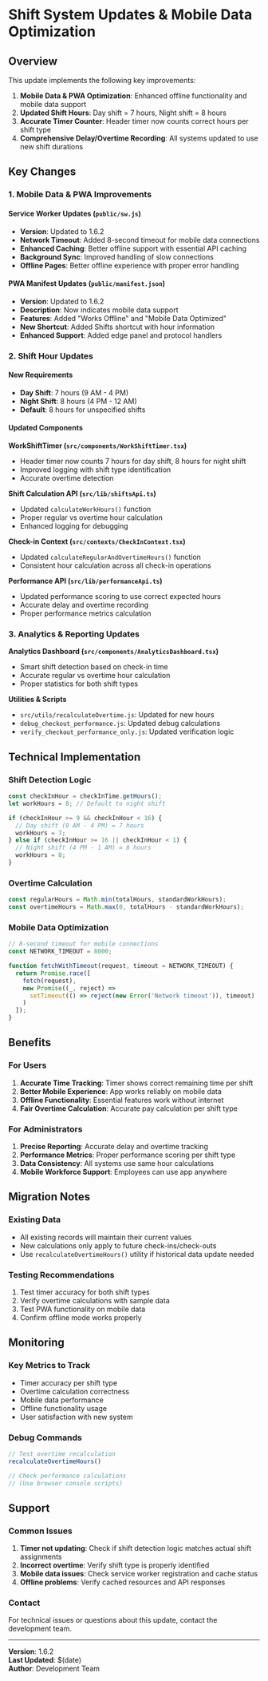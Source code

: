 # Shift System Updates & Mobile Data Optimization

## Overview

This update implements the following key improvements:

1. **Mobile Data & PWA Optimization**: Enhanced offline functionality and mobile data support
2. **Updated Shift Hours**: Day shift = 7 hours, Night shift = 8 hours  
3. **Accurate Timer Counter**: Header timer now counts correct hours per shift type
4. **Comprehensive Delay/Overtime Recording**: All systems updated to use new shift durations

## Key Changes

### 1. Mobile Data & PWA Improvements

#### Service Worker Updates (`public/sw.js`)
- **Version**: Updated to 1.6.2
- **Network Timeout**: Added 8-second timeout for mobile data connections
- **Enhanced Caching**: Better offline support with essential API caching
- **Background Sync**: Improved handling of slow connections
- **Offline Pages**: Better offline experience with proper error handling

#### PWA Manifest Updates (`public/manifest.json`)
- **Version**: Updated to 1.6.2  
- **Description**: Now indicates mobile data support
- **Features**: Added "Works Offline" and "Mobile Data Optimized"
- **New Shortcut**: Added Shifts shortcut with hour information
- **Enhanced Support**: Added edge panel and protocol handlers

### 2. Shift Hour Updates

#### New Requirements
- **Day Shift**: 7 hours (9 AM - 4 PM)
- **Night Shift**: 8 hours (4 PM - 12 AM)
- **Default**: 8 hours for unspecified shifts

#### Updated Components

**WorkShiftTimer (`src/components/WorkShiftTimer.tsx`)**
- Header timer now counts 7 hours for day shift, 8 hours for night shift
- Improved logging with shift type identification
- Accurate overtime detection

**Shift Calculation API (`src/lib/shiftsApi.ts`)**
- Updated `calculateWorkHours()` function
- Proper regular vs overtime hour calculation
- Enhanced logging for debugging

**Check-in Context (`src/contexts/CheckInContext.tsx`)**
- Updated `calculateRegularAndOvertimeHours()` function
- Consistent hour calculation across all check-in operations

**Performance API (`src/lib/performanceApi.ts`)**
- Updated performance scoring to use correct expected hours
- Accurate delay and overtime recording
- Proper performance metrics calculation

### 3. Analytics & Reporting Updates

**Analytics Dashboard (`src/components/AnalyticsDashboard.tsx`)**
- Smart shift detection based on check-in time
- Accurate regular vs overtime hour calculation
- Proper statistics for both shift types

**Utilities & Scripts**
- `src/utils/recalculateOvertime.js`: Updated for new hours
- `debug_checkout_performance.js`: Updated debug calculations
- `verify_checkout_performance_only.js`: Updated verification logic

## Technical Implementation

### Shift Detection Logic
```javascript
const checkInHour = checkInTime.getHours();
let workHours = 8; // Default to night shift

if (checkInHour >= 9 && checkInHour < 16) {
  // Day shift (9 AM - 4 PM) = 7 hours
  workHours = 7;
} else if (checkInHour >= 16 || checkInHour < 1) {
  // Night shift (4 PM - 1 AM) = 8 hours  
  workHours = 8;
}
```

### Overtime Calculation
```javascript
const regularHours = Math.min(totalHours, standardWorkHours);
const overtimeHours = Math.max(0, totalHours - standardWorkHours);
```

### Mobile Data Optimization
```javascript
// 8-second timeout for mobile connections
const NETWORK_TIMEOUT = 8000;

function fetchWithTimeout(request, timeout = NETWORK_TIMEOUT) {
  return Promise.race([
    fetch(request),
    new Promise((_, reject) =>
      setTimeout(() => reject(new Error('Network timeout')), timeout)
    )
  ]);
}
```

## Benefits

### For Users
1. **Accurate Time Tracking**: Timer shows correct remaining time per shift
2. **Better Mobile Experience**: App works reliably on mobile data
3. **Offline Functionality**: Essential features work without internet
4. **Fair Overtime Calculation**: Accurate pay calculation per shift type

### For Administrators  
1. **Precise Reporting**: Accurate delay and overtime tracking
2. **Performance Metrics**: Proper performance scoring per shift type
3. **Data Consistency**: All systems use same hour calculations
4. **Mobile Workforce Support**: Employees can use app anywhere

## Migration Notes

### Existing Data
- All existing records will maintain their current values
- New calculations only apply to future check-ins/check-outs
- Use `recalculateOvertimeHours()` utility if historical data update needed

### Testing Recommendations
1. Test timer accuracy for both shift types
2. Verify overtime calculations with sample data  
3. Test PWA functionality on mobile data
4. Confirm offline mode works properly

## Monitoring

### Key Metrics to Track
- Timer accuracy per shift type
- Overtime calculation correctness
- Mobile data performance
- Offline functionality usage
- User satisfaction with new system

### Debug Commands
```javascript
// Test overtime recalculation
recalculateOvertimeHours()

// Check performance calculations  
// (Use browser console scripts)
```

## Support

### Common Issues
1. **Timer not updating**: Check if shift detection logic matches actual shift assignments
2. **Incorrect overtime**: Verify shift type is properly identified
3. **Mobile data issues**: Check service worker registration and cache status
4. **Offline problems**: Verify cached resources and API responses

### Contact
For technical issues or questions about this update, contact the development team.

---
**Version**: 1.6.2  
**Last Updated**: $(date)  
**Author**: Development Team 